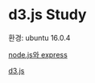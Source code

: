 d3.js Study
=============
환경: ubuntu 16.0.4

[node.js와 express](https://github.com/HyeonDKIM/d3.js/blob/master/md/nodejs.md)

[d3.js](https://github.com/HyeonDKIM/d3.js/blob/master/md/d3.md)
